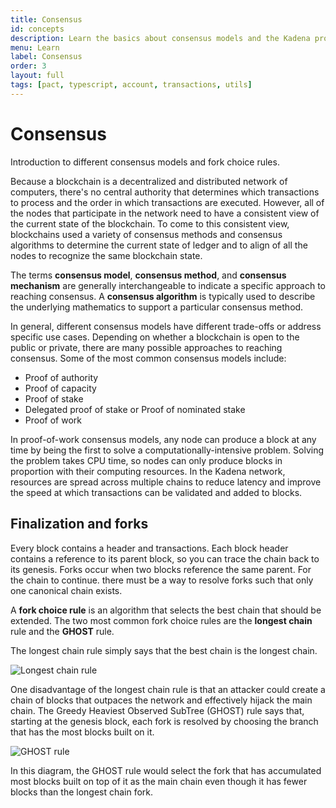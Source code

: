 ```yaml
---
title: Consensus
id: concepts
description: Learn the basics about consensus models and the Kadena proof-of-work protocol.
menu: Learn
label: Consensus
order: 3
layout: full
tags: [pact, typescript, account, transactions, utils]
---
```


# Consensus

Introduction to different consensus models and fork choice rules.

Because a blockchain is a decentralized and distributed network of computers, there's no central authority that determines which transactions to process and the order in which transactions are executed. 
However, all of the nodes that participate in the network need to have a consistent view of the current state of the blockchain.
To come to this consistent view, blockchains used a variety of consensus methods and consensus algorithms to determine the current state of ledger and to align of all the nodes to recognize the same blockchain state. 

The terms **consensus model**, **consensus method**, and **consensus mechanism** are generally interchangeable to indicate a specific approach to reaching consensus.
A **consensus algorithm** is typically used to describe the underlying mathematics to support a particular consensus method.

In general, different consensus models have different trade-offs or address specific use cases.
Depending on whether a blockchain is open to the public or private, there are many possible approaches to reaching consensus.
Some of the most common consensus models include: 

- Proof of authority
- Proof of capacity
- Proof of stake
- Delegated proof of stake or Proof of nominated stake
- Proof of work

In proof-of-work consensus models, any node can produce a block at any time by being the first to solve a computationally-intensive problem.
Solving the problem takes CPU time, so nodes can only produce blocks in proportion with their computing resources.
In the Kadena network, resources are spread across multiple chains to reduce latency and improve the speed at which transactions can be validated and added to blocks.

## Finalization and forks

Every block contains a header and transactions.
Each block header contains a reference to its parent block, so you can trace the chain back to its genesis.
Forks occur when two blocks reference the same parent.
For the chain to continue. there must be a way to resolve forks such that only one canonical chain exists.

A **fork choice rule** is an algorithm that selects the best chain that should be extended.
The two most common fork choice rules are the **longest chain** rule and the **GHOST** rule.

The longest chain rule simply says that the best chain is the longest chain.

![Longest chain rule](/assets/docs/consensus-longest.png)

One disadvantage of the longest chain rule is that an attacker could create a chain of blocks that outpaces the network and effectively hijack the main chain.
The Greedy Heaviest Observed SubTree (GHOST) rule says that, starting at the genesis block, each fork is resolved by choosing the branch that has the most blocks built on it.

![GHOST rule](/assets/docs/consensus-ghost.png)

In this diagram, the GHOST rule would select the fork that has accumulated most blocks built on top of it as the main chain even though it has fewer blocks than the longest chain fork.
